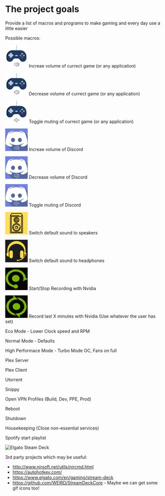 # The project goals

Provide a list of macros and programs to make gaming and every day use a little easier

Possible macros:

![alt](icons/game-volume-increase.png) Increae volume of currect game (or any application) 

![alt](icons/game-volume-decrease.png) Decrease volume of currect game (or any application)

![alt](icons/game-volume-mute.png) Toggle muting of currect game (or any application)

![alt](icons/discord-volume-increase-white.png) Increae volume of Discord

![alt](icons/discord-volume-decrease-white.png) Decrease volume of Discord

![alt](icons/discord-volume-mute-white.png) Toggle muting of Discord

![alt](icons/speakers.png) Switch default sound to speakers

![alt](icons/headphones.png) Switch default sound to headphones
  
![alt](icons/nvidia-record.png) Start/Stop Recording with Nvidia

![alt](icons/nvidia-shadowplay.png) Record last X minutes with Nvidia (Use whatever the user has set)

Eco Mode - Lower Clock speed and RPM

Normal Mode - Defaults

High Performace Mode - Turbo Mode OC, Fans on full

Plex Server

Plex Client

Utorrent

Snippy

Open VPN Profiles (Build, Dev, PPE, Prod)

Reboot

Shutdown

Housekeeping (Close non-essential services)

Spotify start playlist

![Elgato Steam Deck](https://m.media-amazon.com/images/S/aplus-media/vc/1a63c827-959d-43e8-b20b-8925bd1d3752.jpg)


3rd party projects which may be useful:
  * http://www.nirsoft.net/utils/nircmd.html
  * https://autohotkey.com/ 
  * https://www.elgato.com/en/gaming/stream-deck
  * https://github.com/WElRD/StreamDeckCore - Maybe we can get some gif icons too!
